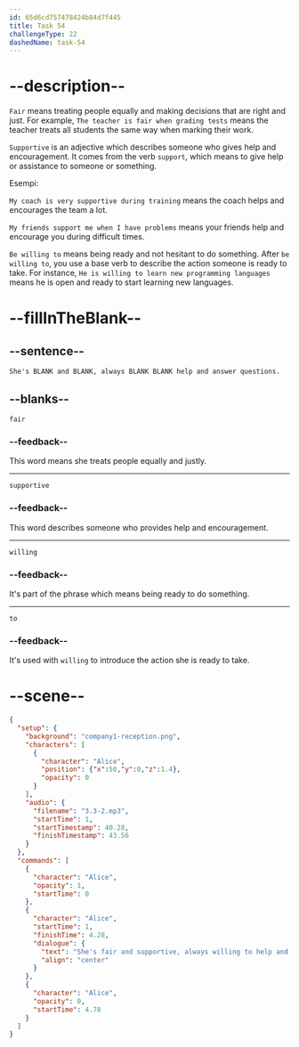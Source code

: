 ```yaml
---
id: 65d6cd757478424b84d7f445
title: Task 54
challengeType: 22
dashedName: task-54
---
```


<!-- (Audio) Alice: She's fair and supportive, always willing to help and answer questions. -->

# --description--

`Fair` means treating people equally and making decisions that are right and just. For example, `The teacher is fair when grading tests` means the teacher treats all students the same way when marking their work.

`Supportive` is an adjective which describes someone who gives help and encouragement. It comes from the verb `support`, which means to give help or assistance to someone or something.

Esempi:

`My coach is very supportive during training` means the coach helps and encourages the team a lot.

`My friends support me when I have problems` means your friends help and encourage you during difficult times.

`Be willing to` means being ready and not hesitant to do something. After `be willing to`, you use a base verb to describe the action someone is ready to take. For instance, `He is willing to learn new programming languages` means he is open and ready to start learning new languages.

# --fillInTheBlank--

## --sentence--

`She's BLANK and BLANK, always BLANK BLANK help and answer questions.`

## --blanks--

`fair`

### --feedback--

This word means she treats people equally and justly.

---

`supportive`

### --feedback--

This word describes someone who provides help and encouragement.

---

`willing`

### --feedback--

It's part of the phrase which means being ready to do something.

---

`to`

### --feedback--

It's used with `willing` to introduce the action she is ready to take.

# --scene--

```json
{
  "setup": {
    "background": "company1-reception.png",
    "characters": [
      {
        "character": "Alice",
        "position": {"x":50,"y":0,"z":1.4},
        "opacity": 0
      }
    ],
    "audio": {
      "filename": "3.3-2.mp3",
      "startTime": 1,
      "startTimestamp": 40.28,
      "finishTimestamp": 43.56
    }
  },
  "commands": [
    {
      "character": "Alice",
      "opacity": 1,
      "startTime": 0
    },
    {
      "character": "Alice",
      "startTime": 1,
      "finishTime": 4.28,
      "dialogue": {
        "text": "She's fair and supportive, always willing to help and answer questions.",
        "align": "center"
      }
    },
    {
      "character": "Alice",
      "opacity": 0,
      "startTime": 4.78
    }
  ]
}
```
